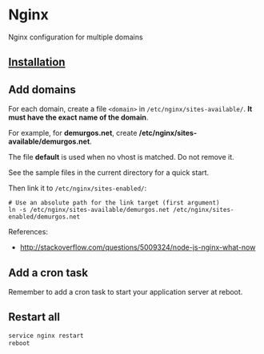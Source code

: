 # Nginx

Nginx configuration for multiple domains

## [Installation](./installation.md)

## Add domains

For each domain, create a file `<domain>` in `/etc/nginx/sites-available/`.
**It must have the exact name of the domain**.

For example, for **demurgos.net**, create **/etc/nginx/sites-available/demurgos.net**.

The file **default** is used when no vhost is matched. Do not remove it.

See the sample files in the current directory for a quick start.

Then link it to `/etc/nginx/sites-enabled/`:

```shell
# Use an absolute path for the link target (first argument)
ln -s /etc/nginx/sites-available/demurgos.net /etc/nginx/sites-enabled/demurgos.net
```

References:
- http://stackoverflow.com/questions/5009324/node-js-nginx-what-now

## Add a cron task

Remember to add a cron task to start your application server at reboot.

## Restart all

```bash
service nginx restart
reboot
```
